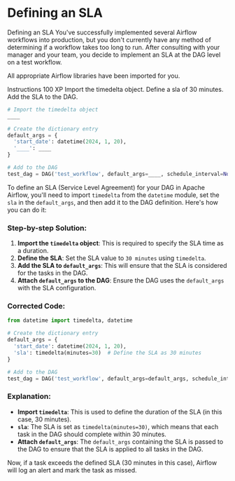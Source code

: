 # Defining an SLA

Defining an SLA
You've successfully implemented several Airflow workflows into production, but you don't currently have any method of determining if a workflow takes too long to run. After consulting with your manager and your team, you decide to implement an SLA at the DAG level on a test workflow.

All appropriate Airflow libraries have been imported for you.

Instructions
100 XP
Import the timedelta object.
Define a sla of 30 minutes.
Add the SLA to the DAG.

```py
# Import the timedelta object
____

# Create the dictionary entry
default_args = {
  'start_date': datetime(2024, 1, 20),
  '____': ____
}

# Add to the DAG
test_dag = DAG('test_workflow', default_args=____, schedule_interval=None)


```

To define an SLA (Service Level Agreement) for your DAG in Apache Airflow, you'll need to import `timedelta` from the `datetime` module, set the `sla` in the `default_args`, and then add it to the DAG definition. Here's how you can do it:

### Step-by-step Solution:

1. **Import the `timedelta` object**: This is required to specify the SLA time as a duration.
2. **Define the SLA**: Set the SLA value to `30 minutes` using `timedelta`.
3. **Add the SLA to `default_args`**: This will ensure that the SLA is considered for the tasks in the DAG.
4. **Attach `default_args` to the DAG**: Ensure the DAG uses the `default_args` with the SLA configuration.

### Corrected Code:

```python
from datetime import timedelta, datetime

# Create the dictionary entry
default_args = {
  'start_date': datetime(2024, 1, 20),
  'sla': timedelta(minutes=30)  # Define the SLA as 30 minutes
}

# Add to the DAG
test_dag = DAG('test_workflow', default_args=default_args, schedule_interval=None)
```

### Explanation:
- **Import `timedelta`**: This is used to define the duration of the SLA (in this case, 30 minutes).
- **`sla`**: The SLA is set as `timedelta(minutes=30)`, which means that each task in the DAG should complete within 30 minutes.
- **Attach `default_args`**: The `default_args` containing the SLA is passed to the DAG to ensure that the SLA is applied to all tasks in the DAG.

Now, if a task exceeds the defined SLA (30 minutes in this case), Airflow will log an alert and mark the task as missed.